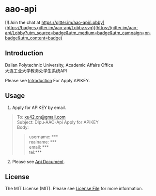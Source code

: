 # aao-api

[![Join the chat at https://gitter.im/aao-api/Lobby](https://badges.gitter.im/aao-api/Lobby.svg)](https://gitter.im/aao-api/Lobby?utm_source=badge&utm_medium=badge&utm_campaign=pr-badge&utm_content=badge)


## Introduction

Dalian Polytechnic University, Academic Affairs Office  
大连工业大学教务处学生系统API  

Please see [Introduction](https://xu42.github.io/dlpu-aao-api/) For Apply APIKEY.

## Usage

1. Apply for APIKEY by email.
> To: xu42.cn@gmail.com  
> Subject: Dlpu-AAO-Api Apply for APIKEY  
> Body:  
>> username: ***    
>> realname: ***  
>> email: ***  
>> tel:***

2. Please see [Api Document](https://xu42.github.io/dlpu-aao-api/doc/).  

## License

The MIT License (MIT). Please see [License File](LICENSE) for more information.
